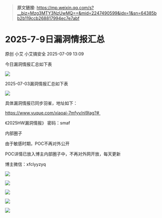 > **原文链接**: https://mp.weixin.qq.com/s?__biz=Mzg3MTY3NzUwMQ==&mid=2247490599&idx=1&sn=64385bb2b119ccb268817994ec7e7abf

#  2025-7-9日漏洞情报汇总  
原创 小艾  小艾搞安全   2025-07-09 13:09  
  
今日漏洞情报汇总如下表  
  
![](https://mmbiz.qpic.cn/mmbiz_png/XicduVvI3nG2iacqBHmpMYlkTsMjTeYbxv0Fvx2NagiaGh4jM6h80iaOjWInqDcEcBxvwkZ7nYeSRiaQ3aYSTp7SGBw/640?wx_fmt=png&from=appmsg "")  
  
2025-07-03漏洞情报汇总如下表  
  
![](https://mmbiz.qpic.cn/mmbiz_png/XicduVvI3nG2iacqBHmpMYlkTsMjTeYbxvZzUdZt01DxZhr9HPfr2ctkkYng55fYr4aluHz12jK4UbJNeUa0JrRg/640?wx_fmt=png&from=appmsg "")  
  
具体漏洞情报已同步羽雀，地址如下：  
  
https://www.yuque.com/xiaoai-7mfyv/nl9lag?#   
  
《2025HW漏洞情报》 密码：smaf  
  
内部圈子  
  
由于敏感时期，POC不再对外公开  
  
POC详情已放入博主内部圈子中，不再对外网开放，每天更新  
  
博主微信：xfclyyzyq  
  
![](https://mmbiz.qpic.cn/mmbiz_png/XicduVvI3nG2iacqBHmpMYlkTsMjTeYbxv1tzHDS9SDwojttBXsEInQKPzzQFk5Jg9UcOBd8IX1fpia4IlBAbLVXQ/640?wx_fmt=png&from=appmsg "")  
  
![](https://mmbiz.qpic.cn/mmbiz_png/XicduVvI3nG2iacqBHmpMYlkTsMjTeYbxvsvDZqgMozJmKHrYC4q08BMQHncbzaJoY4CiaObJFicv8rE1JwQ7ZtBSw/640?wx_fmt=png&from=appmsg "")  
  
![](https://mmbiz.qpic.cn/mmbiz_png/XicduVvI3nG2iacqBHmpMYlkTsMjTeYbxvsSDem77gOmVITAia23YzSSBvPNoxH3r8VKzHeZqbpKIabspDS6DzjqA/640?wx_fmt=png&from=appmsg "")  
  
![](https://mmbiz.qpic.cn/mmbiz_png/XicduVvI3nG2iacqBHmpMYlkTsMjTeYbxv9qEibc3HUy9AicS8SpQwsCfnKSjB4Ry4PVfGEPPAKQBHGeP3oVPFc1ag/640?wx_fmt=png&from=appmsg "")  
  
![](https://mmbiz.qpic.cn/mmbiz_png/XicduVvI3nG2iacqBHmpMYlkTsMjTeYbxvuybEE4FC8iaBGPOujJ8uMj4tMTOYQE8YJLHqQFdov9PU870B1jX9Ppg/640?wx_fmt=png&from=appmsg "")  
  
  
